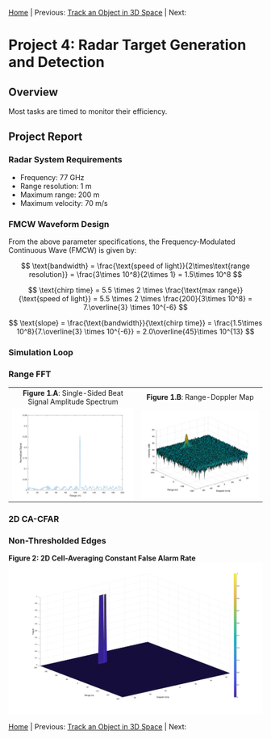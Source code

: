 [Home](../../README.md) | Previous: [Track an Object in 3D Space](../p3/p3-track-an-object-in-3d-space.md) | Next:

# Project 4: Radar Target Generation and Detection

## Overview

Most tasks are timed to monitor their efficiency.

## Project Report

### Radar System Requirements

- Frequency: 77 GHz
- Range resolution: 1 m
- Maximum range: 200 m
- Maximum velocity: 70 m/s

### FMCW Waveform Design

From the above parameter specifications, the Frequency-Modulated Continuous Wave (FMCW) is given by:

$$
\text{bandwidth} = \frac{\text{speed of light}}{2\times\text{range resolution}} = \frac{3\times 10^8}{2\times 1} =
 1.5\times 10^8
$$

$$
\text{chirp time} = 5.5 \times 2 \times \frac{\text{max range}}{\text{speed of light}} = 5.5 \times 2 \times
 \frac{200}{3\times 10^8} = 7.\overline{3} \times 10^{-6}
$$

$$
\text{slope} = \frac{\text{bandwidth}}{\text{chirp time}} = \frac{1.5\times 10^8}{7.\overline{3} \times 10^{-6}} =
 2.0\overline{45}\times 10^{13}
$$

### Simulation Loop

### Range FFT

<table>
  <tr>
  <td align="center"><b>Figure 1.A</b>: Single-Sided Beat Signal Amplitude Spectrum</td>
  <td align="center"><b>Figure 1.B</b>: Range-Doppler Map</td>
  <tr>
  </tr>
  <tr>
    <td align="center"><img align="center" src="img/img2a.svg" width="475"/></td>
    <td align="center"><img align="center" src="img/img2b.svg" width="475"/></td>
  </tr>
</table>

### 2D CA-CFAR

### Non-Thresholded Edges

__Figure 2: 2D Cell-Averaging Constant False Alarm Rate__
![2D CA-CFAR](./img/img3.svg)

[Home](../../README.md) | Previous: [Track an Object in 3D Space](../p3/p3-track-an-object-in-3d-space.md) | Next: